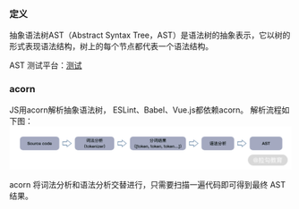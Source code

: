 ### 定义
抽象语法树AST（Abstract Syntax Tree，AST）是语法树的抽象表示，它以树的形式表现语法结构，树上的每个节点都代表一个语法结构。

AST 测试平台：[测试](https://astexplorer.net/)

### acorn
JS用acorn解析抽象语法树， ESLint、Babel、Vue.js都依赖acorn。
解析流程如下图：
![测试](https://github.com/zhangcaiqian/algorithm-practice/blob/master/Assets/acorn.png)

acorn 将词法分析和语法分析交替进行，只需要扫描一遍代码即可得到最终 AST 结果。
